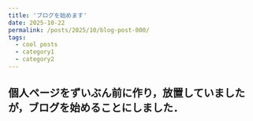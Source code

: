 ```yaml
---
title: 'ブログを始めます'
date: 2025-10-22
permalink: /posts/2025/10/blog-post-000/
tags:
  - cool posts
  - category1
  - category2
---
```


個人ページをずいぶん前に作り，放置していましたが，ブログを始めることにしました．
------